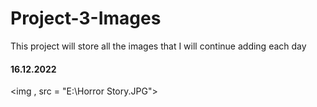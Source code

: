 # Project-3-Images
This project will store all the images that I will continue adding each day

#### 16.12.2022
<img , src = "E:\Horror Story.JPG">
